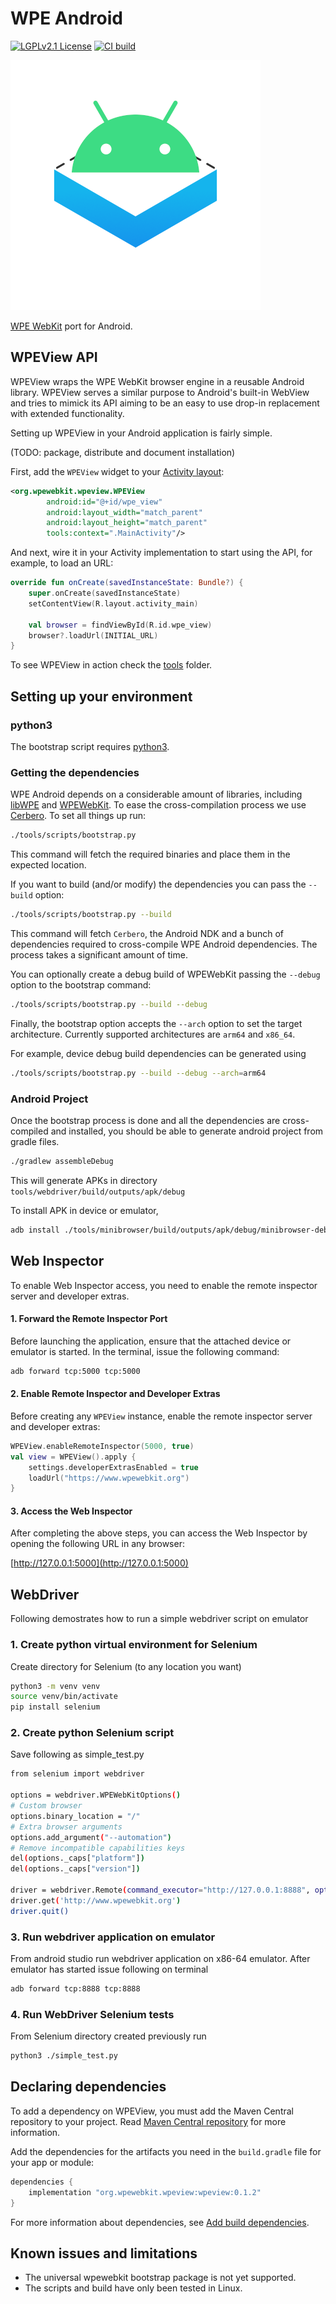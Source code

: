 # WPE Android

[![LGPLv2.1 License](https://img.shields.io/badge/License-LGPLv2.1-blue.svg?style=flat)](/LICENSE.md)
[![CI build](https://github.com/Igalia/wpe-android/actions/workflows/build.yml/badge.svg)](https://github.com/Igalia/wpe-android/actions/workflows/build.yml)

![logo](/logo.png)

[WPE WebKit](https://wpewebkit.org/) port for Android.

## WPEView API

WPEView wraps the WPE WebKit browser engine in a reusable Android library.
WPEView serves a similar purpose to Android's built-in WebView and tries to mimick
its API aiming to be an easy to use drop-in replacement with extended functionality.

Setting up WPEView in your Android application is fairly simple.

(TODO: package, distribute and document installation)

First, add the `WPEView` widget to your
[Activity layout](https://developer.android.com/training/basics/firstapp/building-ui):

```xml
<org.wpewebkit.wpeview.WPEView
        android:id="@+id/wpe_view"
        android:layout_width="match_parent"
        android:layout_height="match_parent"
        tools:context=".MainActivity"/>
```

And next, wire it in your Activity implementation to start using the API, for example, to load an URL:

```kotlin
override fun onCreate(savedInstanceState: Bundle?) {
    super.onCreate(savedInstanceState)
    setContentView(R.layout.activity_main)

    val browser = findViewById(R.id.wpe_view)
    browser?.loadUrl(INITIAL_URL)
}
```

To see WPEView in action check the [tools](tools) folder.

## Setting up your environment

### python3

The bootstrap script requires [python3](https://www.python.org/downloads/).

### Getting the dependencies

WPE Android depends on a considerable amount of libraries,
including [libWPE](https://github.com/WebPlatformForEmbedded/libwpe) and
[WPEWebKit](https://github.com/WebPlatformForEmbedded/WPEWebKit).
To ease the cross-compilation process we use
[Cerbero](https://gitlab.freedesktop.org/gstreamer/cerbero). To set all things up run:

```bash
./tools/scripts/bootstrap.py
```

This command will fetch the required binaries and place them in the expected location.

If you want to build (and/or modify) the dependencies you can pass the `--build` option:

```bash
./tools/scripts/bootstrap.py --build
```

This command will fetch `Cerbero`, the Android NDK and a bunch of dependencies required
to cross-compile WPE Android dependencies. The process takes a significant amount of time.

You can optionally create a debug build of WPEWebKit passing the `--debug` option to the bootstrap command:

```bash
./tools/scripts/bootstrap.py --build --debug
```

Finally, the bootstrap option accepts the `--arch` option to set the target architecture.
Currently supported architectures are `arm64` and `x86_64`.

For example, device debug build dependencies can be generated using
```bash
./tools/scripts/bootstrap.py --build --debug --arch=arm64
```
### Android Project
Once the bootstrap process is done and all the dependencies are cross-compiled and installed,
you should be able to generate android project from gradle files.
```bash
./gradlew assembleDebug
```
This will generate APKs in directory `tools/webdriver/build/outputs/apk/debug`

To install APK in device or emulator,
```bash
adb install ./tools/minibrowser/build/outputs/apk/debug/minibrowser-debug.apk
```

## Web Inspector

To enable Web Inspector access, you need to enable the remote inspector server and developer extras.

#### **1. Forward the Remote Inspector Port**

Before launching the application, ensure that the attached device or emulator is started. In the terminal, issue the following command:

```bash
adb forward tcp:5000 tcp:5000
```

#### **2. Enable Remote Inspector and Developer Extras**

Before creating any `WPEView` instance, enable the remote inspector server and developer extras:

```kotlin
WPEView.enableRemoteInspector(5000, true)
val view = WPEView().apply {
    settings.developerExtrasEnabled = true
    loadUrl("https://www.wpewebkit.org")
}
```

#### **3. Access the Web Inspector**

After completing the above steps, you can access the Web Inspector by opening the following URL in any browser:

[http://127.0.0.1:5000](http://127.0.0.1:5000)

## WebDriver

Following demostrates how to run a simple webdriver script on emulator

### 1. Create python virtual environment for Selenium

Create directory for Selenium (to any location you want)

```bash
python3 -m venv venv
source venv/bin/activate
pip install selenium
```

### 2. Create python Selenium script

Save following as simple_test.py

```bash
from selenium import webdriver

options = webdriver.WPEWebKitOptions()
# Custom browser
options.binary_location = "/"
# Extra browser arguments
options.add_argument("--automation")
# Remove incompatible capabilities keys
del(options._caps["platform"])
del(options._caps["version"])

driver = webdriver.Remote(command_executor="http://127.0.0.1:8888", options=options)
driver.get('http://www.wpewebkit.org')
driver.quit()
```
### 3. Run webdriver application on emulator

From android studio run webdriver application on x86-64 emulator.
After emulator has started issue following on terminal

```bash
adb forward tcp:8888 tcp:8888
```
### 4. Run WebDriver Selenium tests

From Selenium directory created previously run

```bash
python3 ./simple_test.py
```

## Declaring dependencies

To add a dependency on WPEView, you must add the Maven Central repository to your project. Read [Maven Central repository](https://central.sonatype.org/consume/consume-gradle/) for more information.

Add the dependencies for the artifacts you need in the `build.gradle` file for your app or module:

```groovy
dependencies {
    implementation "org.wpewebkit.wpeview:wpeview:0.1.2"
}
```

For more information about dependencies, see [Add build dependencies](https://developer.android.com/studio/build/dependencies).


## Known issues and limitations
* The universal wpewebkit bootstrap package is not yet supported.
* The scripts and build have only been tested in Linux.

